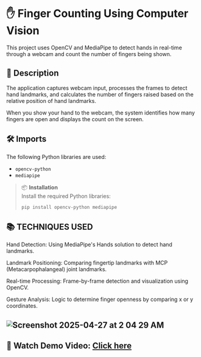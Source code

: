 # ✋ Finger Counting Using Computer Vision

This project uses OpenCV and MediaPipe to detect hands in real-time through a webcam and count the number of fingers being shown.

## 📄 Description

The application captures webcam input, processes the frames to detect hand landmarks, and calculates the number of fingers raised based on the relative position of hand landmarks.

When you show your hand to the webcam, the system identifies how many fingers are open and displays the count on the screen.

## 🛠️ Imports

The following Python libraries are used:

- `opencv-python`
- `mediapipe`

> 📦 **Installation**  
> Install the required Python libraries:
> 
> ```bash
> pip install opencv-python mediapipe

## 📚 TECHNIQUES USED 
Hand Detection: Using MediaPipe's Hands solution to detect hand landmarks.

Landmark Positioning: Comparing fingertip landmarks with MCP (Metacarpophalangeal) joint landmarks.

Real-time Processing: Frame-by-frame detection and visualization using OpenCV.

Gesture Analysis: Logic to determine finger openness by comparing x or y coordinates.

## ![Screenshot 2025-04-27 at 2 04 29 AM](https://github.com/user-attachments/assets/212732c5-53c3-4b9e-b4c3-399df1a3dd24)


## 🎥 Watch Demo Video: [Click here](https://www.linkedin.com/posts/sathiyapriya-s-22ucs048_artificialintelligence-machinelearning-computervision-activity-7237462540744564736-0FuA?utm_source=share&utm_medium=member_desktop&rcm=ACoAAEKubiABTjioeFLfoGOrHXFNNCGvYJ6moX8)

